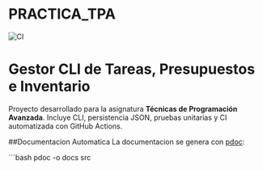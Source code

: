 # PRACTICA_TPA
![CI](https://github.com/mduartel1/PRACTICA_TPA/actions/workflows/ci.yml/badge.svg)

# Gestor CLI de Tareas, Presupuestos e Inventario

Proyecto desarrollado para la asignatura **Técnicas de Programación Avanzada**.
Incluye CLI, persistencia JSON, pruebas unitarias y CI automatizada con GitHub Actions.

##Documentacion Automatica
La documentacion se genera con [pdoc](hhtps://pdoc.dev):

´´´bash
pdoc -o docs src